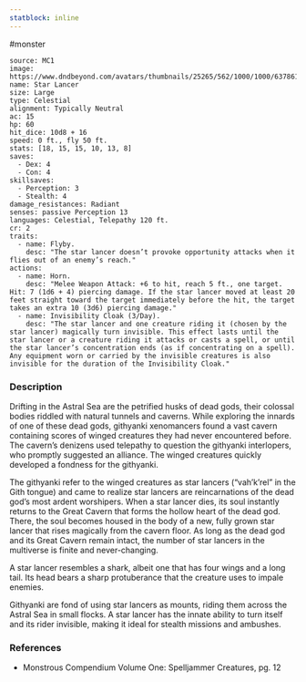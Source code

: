 ```yaml
---
statblock: inline
---
```

 #monster 

```statblock
source: MC1
image: https://www.dndbeyond.com/avatars/thumbnails/25265/562/1000/1000/637861450530101041.jpeg
name: Star Lancer
size: Large
type: Celestial
alignment: Typically Neutral
ac: 15
hp: 60
hit_dice: 10d8 + 16
speed: 0 ft., fly 50 ft.
stats: [18, 15, 15, 10, 13, 8]
saves:
  - Dex: 4
  - Con: 4
skillsaves:
  - Perception: 3
  - Stealth: 4
damage_resistances: Radiant
senses: passive Perception 13
languages: Celestial, Telepathy 120 ft.
cr: 2
traits:
  - name: Flyby.
    desc: "The star lancer doesn’t provoke opportunity attacks when it flies out of an enemy’s reach."
actions:
  - name: Horn.
    desc: "Melee Weapon Attack: +6 to hit, reach 5 ft., one target. Hit: 7 (1d6 + 4) piercing damage. If the star lancer moved at least 20 feet straight toward the target immediately before the hit, the target takes an extra 10 (3d6) piercing damage."
  - name: Invisibility Cloak (3/Day).
    desc: "The star lancer and one creature riding it (chosen by the star lancer) magically turn invisible. This effect lasts until the star lancer or a creature riding it attacks or casts a spell, or until the star lancer’s concentration ends (as if concentrating on a spell). Any equipment worn or carried by the invisible creatures is also invisible for the duration of the Invisibility Cloak."
```

### Description

Drifting in the Astral Sea are the petrified husks of dead gods, their colossal bodies riddled with natural tunnels and caverns. While exploring the innards of one of these dead gods, githyanki xenomancers found a vast cavern containing scores of winged creatures they had never encountered before. The cavern’s denizens used telepathy to question the githyanki interlopers, who promptly suggested an alliance. The winged creatures quickly developed a fondness for the githyanki.

The githyanki refer to the winged creatures as star lancers (“vah’k’rel” in the Gith tongue) and came to realize star lancers are reincarnations of the dead god’s most ardent worshipers. When a star lancer dies, its soul instantly returns to the Great Cavern that forms the hollow heart of the dead god. There, the soul becomes housed in the body of a new, fully grown star lancer that rises magically from the cavern floor. As long as the dead god and its Great Cavern remain intact, the number of star lancers in the multiverse is finite and never-changing.

A star lancer resembles a shark, albeit one that has four wings and a long tail. Its head bears a sharp protuberance that the creature uses to impale enemies.

Githyanki are fond of using star lancers as mounts, riding them across the Astral Sea in small flocks. A star lancer has the innate ability to turn itself and its rider invisible, making it ideal for stealth missions and ambushes.

### References

* Monstrous Compendium Volume One: Spelljammer Creatures, pg. 12
